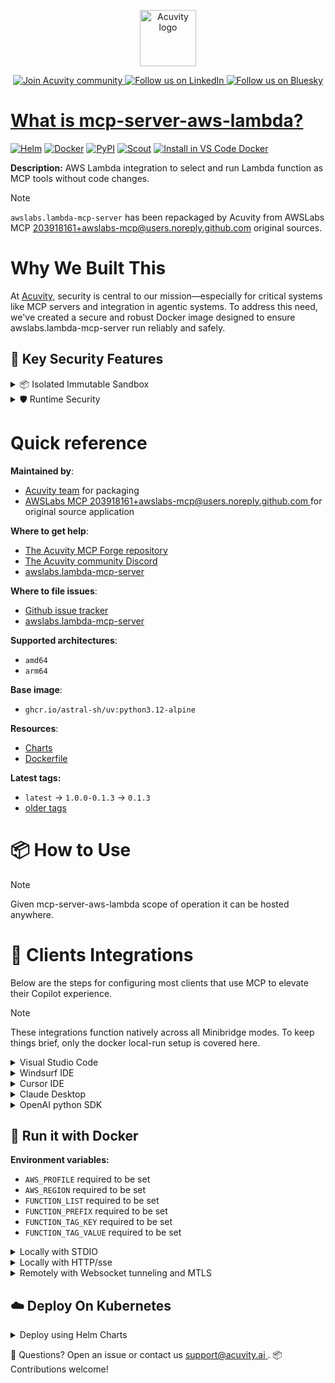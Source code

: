 <p align="center">
  <a href="https://acuvity.ai">
    <picture>
      <img src="https://mma.prnewswire.com/media/2544052/Acuvity__Logo.jpg" height="90" alt="Acuvity logo"/>
    </picture>
  </a>
</p>
<p align="center">
  <a href="https://discord.gg/BkU7fBkrNk">
    <img src="https://img.shields.io/badge/Acuvity-Join-7289DA?logo=discord&logoColor=fff" alt="Join Acuvity community" />
  </a>
<a href="https://www.linkedin.com/company/acuvity/">
    <img src="https://img.shields.io/badge/LinkedIn-Follow-7289DA" alt="Follow us on LinkedIn" />
  </a>
<a href="https://bsky.app/profile/acuvity.bsky.social">
    <img src="https://img.shields.io/badge/Bluesky-Follow-7289DA"?logo=bluesky&logoColor=fff" alt="Follow us on Bluesky" />
</p>


# What is mcp-server-aws-lambda?

[![Helm](https://img.shields.io/badge/1.0.0-3775A9?logo=helm&label=Charts&logoColor=fff)](https://hub.docker.com/r/acuvity/mcp-server-aws-lambda/tags/)
[![Docker](https://img.shields.io/docker/image-size/acuvity/mcp-server-aws-lambda/0.1.3?logo=docker&logoColor=fff&label=0.1.3)](https://hub.docker.com/r/acuvity/mcp-server-aws-lambda)
[![PyPI](https://img.shields.io/badge/0.1.3-3775A9?logo=pypi&logoColor=fff&label=awslabs.lambda-mcp-server)](https://github.com/awslabs/mcp/tree/main/src/lambda-mcp-server)
[![Scout](https://img.shields.io/badge/Active-3775A9?logo=docker&logoColor=fff&label=Scout)](https://hub.docker.com/r/acuvity/mcp-server-fetch/)
[![Install in VS Code Docker](https://img.shields.io/badge/VS_Code-One_click_install-0078d7?logo=githubcopilot)](https://insiders.vscode.dev/redirect/mcp/install?name=mcp-server-aws-lambda&config=%7B%22args%22%3A%5B%22run%22%2C%22-i%22%2C%22--rm%22%2C%22--read-only%22%2C%22-e%22%2C%22AWS_PROFILE%22%2C%22-e%22%2C%22AWS_REGION%22%2C%22-e%22%2C%22FUNCTION_LIST%22%2C%22-e%22%2C%22FUNCTION_PREFIX%22%2C%22-e%22%2C%22FUNCTION_TAG_KEY%22%2C%22-e%22%2C%22FUNCTION_TAG_VALUE%22%2C%22docker.io%2Facuvity%2Fmcp-server-aws-lambda%3A0.1.3%22%5D%2C%22command%22%3A%22docker%22%7D)

**Description:** AWS Lambda integration to select and run Lambda function as MCP tools without code changes.

> [!NOTE]
> `awslabs.lambda-mcp-server` has been repackaged by Acuvity from AWSLabs MCP <203918161+awslabs-mcp@users.noreply.github.com> original sources.

# Why We Built This

At [Acuvity](https://acuvity.ai), security is central to our mission—especially for critical systems like MCP servers and integration in agentic systems.
To address this need, we've created a secure and robust Docker image designed to ensure awslabs.lambda-mcp-server run reliably and safely.

## 🔐 Key Security Features

<details>
<summary>📦 Isolated Immutable Sandbox </summary>

- **Isolated Execution**: All tools run within secure, containerized sandboxes to enforce process isolation and prevent lateral movement.
- **Non-root by Default**: Enforces least-privilege principles, minimizing the impact of potential security breaches.
- **Read-only Filesystem**: Ensures runtime immutability, preventing unauthorized modification.
- **Version Pinning**: Guarantees consistency and reproducibility across deployments by locking tool and dependency versions.
- **CVE Scanning**: Continuously scans images for known vulnerabilities using [Docker Scout](https://docs.docker.com/scout/) to support proactive mitigation.
- **SBOM & Provenance**: Delivers full supply chain transparency by embedding metadata and traceable build information."
</details>

<details>
<summary>🛡️ Runtime Security</summary>

**Minibridge Integration**: [Minibridge](https://github.com/acuvity/minibridge) establishes secure Agent-to-MCP connectivity, supports Rego/HTTP-based policy enforcement 🕵️, and simplifies orchestration.

Minibridge includes built-in guardrails that protect MCP server integrity and detect suspicious behaviors in real-time.:

- **Integrity Checks**: Ensures authenticity with runtime component hashing.
- **Threat Detection & Prevention with built-in Rego Policy**:
  - Covert‐instruction screening: Blocks any tool description or call arguments that match a wide list of "hidden prompt" phrases (e.g., "do not tell", "ignore previous instructions", Unicode steganography).
  - Schema-key misuse guard: Rejects tools or call arguments that expose internal-reasoning fields such as note, debug, context, etc., preventing jailbreaks that try to surface private metadata.
  - Sensitive-resource exposure check: Denies tools whose descriptions - or call arguments - reference paths, files, or patterns typically associated with secrets (e.g., .env, /etc/passwd, SSH keys).
  - Tool-shadowing detector: Flags wording like "instead of using" that might instruct an assistant to replace or override an existing tool with a different behavior.
  - Cross-tool ex-filtration filter: Scans responses and tool descriptions for instructions to invoke external tools not belonging to this server.
  - Credential / secret redaction mutator: Automatically replaces recognised tokens formats with `[REDACTED]` in outbound content.

These controls ensure robust runtime integrity, prevent unauthorized behavior, and provide a foundation for secure-by-design system operations.
</details>


# Quick reference

**Maintained by**:
  - [Acuvity team](mailto:support@acuvity.ai) for packaging
  - [ AWSLabs MCP <203918161+awslabs-mcp@users.noreply.github.com> ](https://github.com/awslabs/mcp/tree/main/src/lambda-mcp-server) for original source application

**Where to get help**:
  - [The Acuvity MCP Forge repository](https://github.com/acuvity/mcp-servers-registry)
  - [The Acuvity community Discord](https://discord.gg/BkU7fBkrNk)
  - [ awslabs.lambda-mcp-server ](https://github.com/awslabs/mcp/tree/main/src/lambda-mcp-server)

**Where to file issues**:
  - [Github issue tracker](https://github.com/acuvity/mcp-servers-registry/issues)
  - [ awslabs.lambda-mcp-server ](https://github.com/awslabs/mcp/tree/main/src/lambda-mcp-server)

**Supported architectures**:
  - `amd64`
  - `arm64`

**Base image**:
  - `ghcr.io/astral-sh/uv:python3.12-alpine`

**Resources**:
  - [Charts](https://github.com/acuvity/mcp-servers-registry/tree/main/mcp-server-aws-lambda/charts/mcp-server-aws-lambda)
  - [Dockerfile](https://github.com/acuvity/mcp-servers-registry/tree/main/mcp-server-aws-lambda/docker/Dockerfile)

**Latest tags:**
  - `latest` -> `1.0.0-0.1.3` -> `0.1.3`
  - [older tags](https://hub.docker.com/r/acuvity/mcp-server-aws-lambda/tags)

# 📦 How to Use


> [!NOTE]
> Given mcp-server-aws-lambda scope of operation it can be hosted anywhere.

# 🧰 Clients Integrations

Below are the steps for configuring most clients that use MCP to elevate their Copilot experience.

> [!NOTE]
> These integrations function natively across all Minibridge modes.
> To keep things brief, only the docker local-run setup is covered here.

<details>
<summary>Visual Studio Code</summary>

To get started immediately, you can use the "one-click" link below:

[![Install in VS Code Docker](https://img.shields.io/badge/VS_Code-One_click_install-0078d7?logo=githubcopilot)](https://insiders.vscode.dev/redirect/mcp/install?name=mcp-server-aws-lambda&config=%7B%22args%22%3A%5B%22run%22%2C%22-i%22%2C%22--rm%22%2C%22--read-only%22%2C%22-e%22%2C%22AWS_PROFILE%22%2C%22-e%22%2C%22AWS_REGION%22%2C%22-e%22%2C%22FUNCTION_LIST%22%2C%22-e%22%2C%22FUNCTION_PREFIX%22%2C%22-e%22%2C%22FUNCTION_TAG_KEY%22%2C%22-e%22%2C%22FUNCTION_TAG_VALUE%22%2C%22docker.io%2Facuvity%2Fmcp-server-aws-lambda%3A0.1.3%22%5D%2C%22command%22%3A%22docker%22%7D)

## Global scope

Press `ctrl + shift + p` and type `Preferences: Open User Settings JSON` to add the following section:

```json
{
  "mcp": {
    "servers": {
      "acuvity-mcp-server-aws-lambda": {
        "env": {
          "AWS_PROFILE": "TO_BE_SET",
          "AWS_REGION": "TO_BE_SET",
          "FUNCTION_LIST": "TO_BE_SET",
          "FUNCTION_PREFIX": "TO_BE_SET",
          "FUNCTION_TAG_KEY": "TO_BE_SET",
          "FUNCTION_TAG_VALUE": "TO_BE_SET"
        },
        "command": "docker",
        "args": [
          "run",
          "-i",
          "--rm",
          "--read-only",
          "-e",
          "AWS_PROFILE",
          "-e",
          "AWS_REGION",
          "-e",
          "FUNCTION_LIST",
          "-e",
          "FUNCTION_PREFIX",
          "-e",
          "FUNCTION_TAG_KEY",
          "-e",
          "FUNCTION_TAG_VALUE",
          "docker.io/acuvity/mcp-server-aws-lambda:0.1.3"
        ]
      }
    }
  }
}
```

## Workspace scope

In your workspace create a file called `.vscode/mcp.json` and add the following section:

```json
{
  "servers": {
    "acuvity-mcp-server-aws-lambda": {
      "env": {
        "AWS_PROFILE": "TO_BE_SET",
        "AWS_REGION": "TO_BE_SET",
        "FUNCTION_LIST": "TO_BE_SET",
        "FUNCTION_PREFIX": "TO_BE_SET",
        "FUNCTION_TAG_KEY": "TO_BE_SET",
        "FUNCTION_TAG_VALUE": "TO_BE_SET"
      },
      "command": "docker",
      "args": [
        "run",
        "-i",
        "--rm",
        "--read-only",
        "-e",
        "AWS_PROFILE",
        "-e",
        "AWS_REGION",
        "-e",
        "FUNCTION_LIST",
        "-e",
        "FUNCTION_PREFIX",
        "-e",
        "FUNCTION_TAG_KEY",
        "-e",
        "FUNCTION_TAG_VALUE",
        "docker.io/acuvity/mcp-server-aws-lambda:0.1.3"
      ]
    }
  }
}
```

> To pass secrets you should use the `promptString` input type described in the [Visual Studio Code documentation](https://code.visualstudio.com/docs/copilot/chat/mcp-servers).

</details>

<details>
<summary>Windsurf IDE</summary>

In `~/.codeium/windsurf/mcp_config.json` add the following section:

```json
{
  "mcpServers": {
    "acuvity-mcp-server-aws-lambda": {
      "env": {
        "AWS_PROFILE": "TO_BE_SET",
        "AWS_REGION": "TO_BE_SET",
        "FUNCTION_LIST": "TO_BE_SET",
        "FUNCTION_PREFIX": "TO_BE_SET",
        "FUNCTION_TAG_KEY": "TO_BE_SET",
        "FUNCTION_TAG_VALUE": "TO_BE_SET"
      },
      "command": "docker",
      "args": [
        "run",
        "-i",
        "--rm",
        "--read-only",
        "-e",
        "AWS_PROFILE",
        "-e",
        "AWS_REGION",
        "-e",
        "FUNCTION_LIST",
        "-e",
        "FUNCTION_PREFIX",
        "-e",
        "FUNCTION_TAG_KEY",
        "-e",
        "FUNCTION_TAG_VALUE",
        "docker.io/acuvity/mcp-server-aws-lambda:0.1.3"
      ]
    }
  }
}
```

See [Windsurf documentation](https://docs.windsurf.com/windsurf/mcp) for more info.

</details>

<details>
<summary>Cursor IDE</summary>

Add the following JSON block to your mcp configuration file:
- `~/.cursor/mcp.json` for global scope
- `.cursor/mcp.json` for project scope

```json
{
  "mcpServers": {
    "acuvity-mcp-server-aws-lambda": {
      "env": {
        "AWS_PROFILE": "TO_BE_SET",
        "AWS_REGION": "TO_BE_SET",
        "FUNCTION_LIST": "TO_BE_SET",
        "FUNCTION_PREFIX": "TO_BE_SET",
        "FUNCTION_TAG_KEY": "TO_BE_SET",
        "FUNCTION_TAG_VALUE": "TO_BE_SET"
      },
      "command": "docker",
      "args": [
        "run",
        "-i",
        "--rm",
        "--read-only",
        "-e",
        "AWS_PROFILE",
        "-e",
        "AWS_REGION",
        "-e",
        "FUNCTION_LIST",
        "-e",
        "FUNCTION_PREFIX",
        "-e",
        "FUNCTION_TAG_KEY",
        "-e",
        "FUNCTION_TAG_VALUE",
        "docker.io/acuvity/mcp-server-aws-lambda:0.1.3"
      ]
    }
  }
}
```

See [cursor documentation](https://docs.cursor.com/context/model-context-protocol) for more information.

</details>
<details>

<summary>Claude Desktop</summary>

In the `claude_desktop_config.json` configuration file add the following section:

```json
{
  "mcpServers": {
    "acuvity-mcp-server-aws-lambda": {
      "env": {
        "AWS_PROFILE": "TO_BE_SET",
        "AWS_REGION": "TO_BE_SET",
        "FUNCTION_LIST": "TO_BE_SET",
        "FUNCTION_PREFIX": "TO_BE_SET",
        "FUNCTION_TAG_KEY": "TO_BE_SET",
        "FUNCTION_TAG_VALUE": "TO_BE_SET"
      },
      "command": "docker",
      "args": [
        "run",
        "-i",
        "--rm",
        "--read-only",
        "-e",
        "AWS_PROFILE",
        "-e",
        "AWS_REGION",
        "-e",
        "FUNCTION_LIST",
        "-e",
        "FUNCTION_PREFIX",
        "-e",
        "FUNCTION_TAG_KEY",
        "-e",
        "FUNCTION_TAG_VALUE",
        "docker.io/acuvity/mcp-server-aws-lambda:0.1.3"
      ]
    }
  }
}
```

See [Anthropic documentation](https://docs.anthropic.com/en/docs/agents-and-tools/mcp) for more information.
</details>

<details>
<summary>OpenAI python SDK</summary>

## Running locally

```python
async with MCPServerStdio(
    params={
        "env": {"AWS_PROFILE":"TO_BE_SET","AWS_REGION":"TO_BE_SET","FUNCTION_LIST":"TO_BE_SET","FUNCTION_PREFIX":"TO_BE_SET","FUNCTION_TAG_KEY":"TO_BE_SET","FUNCTION_TAG_VALUE":"TO_BE_SET"},
        "command": "docker",
        "args": ["run","-i","--rm","--read-only","-e","AWS_PROFILE","-e","AWS_REGION","-e","FUNCTION_LIST","-e","FUNCTION_PREFIX","-e","FUNCTION_TAG_KEY","-e","FUNCTION_TAG_VALUE","docker.io/acuvity/mcp-server-aws-lambda:0.1.3"]
    }
) as server:
    tools = await server.list_tools()
```

## Running remotely

```python
async with MCPServerSse(
    params={
        "url": "http://<ip>:<port>/sse",
    }
) as server:
    tools = await server.list_tools()
```

See [OpenAI Agents SDK docs](https://openai.github.io/openai-agents-python/mcp/) for more info.

</details>

## 🐳 Run it with Docker
**Environment variables:**
  - `AWS_PROFILE` required to be set
  - `AWS_REGION` required to be set
  - `FUNCTION_LIST` required to be set
  - `FUNCTION_PREFIX` required to be set
  - `FUNCTION_TAG_KEY` required to be set
  - `FUNCTION_TAG_VALUE` required to be set


<details>
<summary>Locally with STDIO</summary>

In your client configuration set:

- command: `docker`
- arguments: `run -i --rm --read-only -e AWS_PROFILE -e AWS_REGION -e FUNCTION_LIST -e FUNCTION_PREFIX -e FUNCTION_TAG_KEY -e FUNCTION_TAG_VALUE docker.io/acuvity/mcp-server-aws-lambda:0.1.3`

</details>

<details>
<summary>Locally with HTTP/sse</summary>

Simply run as:

```console
docker run -i --rm --read-only -e AWS_PROFILE -e AWS_REGION -e FUNCTION_LIST -e FUNCTION_PREFIX -e FUNCTION_TAG_KEY -e FUNCTION_TAG_VALUE docker.io/acuvity/mcp-server-aws-lambda:0.1.3
```

Add `-p <localport>:8000` to expose the port.

Then on your application/client, you can configure to use something like:

```json
{
  "mcpServers": {
    "acuvity-mcp-server-aws-lambda": {
      "url": "http://localhost:<localport>/sse",
    }
  }
}
```

You might have to use different ports for different tools.

</details>

<details>
<summary>Remotely with Websocket tunneling and MTLS </summary>

> This section assume you are familiar with TLS and certificates and will require:
> - a server certificate with proper DNS/IP field matching your tool deployment.
> - a client-ca used to sign client certificates

1. Start the server in `backend` mode
 - add an environment variable like `-e MINIBRIDGE_MODE=backend`
 - add the TLS certificates (recommended) through a volume let's say `/certs` ex (`-v $PWD/certs:/certs`)
 - instruct minibridge to use those certs with
   - `-e MINIBRIDGE_TLS_SERVER_CERT=/certs/server-cert.pem`
   - `-e MINIBRIDGE_TLS_SERVER_KEY=/certs/server-key.pem`
   - `-e MINIBRIDGE_TLS_SERVER_KEY_PASS=optional`
   - `-e MINIBRIDGE_TLS_SERVER_CLIENT_CA=/certs/client-ca.pem`

2. Start `minibridge` locally in frontend mode:
  - Get [minibridge](https://github.com/acuvity/minibridge) binary for your OS.

In your client configuration, Minibridge works like any other STDIO command.

Example for Claude Desktop:

```json
{
  "mcpServers": {
    "acuvity-mcp-server-aws-lambda": {
      "command": "minibridge",
      "args": ["frontend", "--backend", "wss://<remote-url>:8000/ws", "--tls-client-backend-ca", "/path/to/ca/that/signed/the/server-cert.pem/ca.pem", "--tls-client-cert", "/path/to/client-cert.pem", "--tls-client-key", "/path/to/client-key.pem"]
    }
  }
}
```

That's it.

Of course there are plenty of other options that minibridge can provide.

Don't be shy to ask question either.

</details>

## ☁️ Deploy On Kubernetes

<details>
<summary>Deploy using Helm Charts</summary>

### Chart settings requirements

This chart requires some mandatory information to be installed.

**Mandatory Secrets**:
  - `FUNCTION_TAG_KEY` secret to be set as secrets.FUNCTION_TAG_KEY either by `.value` or from existing with `.valueFrom`

**Mandatory Environment variables**:
  - `AWS_PROFILE` environment variable to be set by env.AWS_PROFILE
  - `AWS_REGION` environment variable to be set by env.AWS_REGION
  - `FUNCTION_LIST` environment variable to be set by env.FUNCTION_LIST
  - `FUNCTION_PREFIX` environment variable to be set by env.FUNCTION_PREFIX
  - `FUNCTION_TAG_VALUE` environment variable to be set by env.FUNCTION_TAG_VALUE

### How to install

You can inspect the chart:

```console
helm show chart oci://docker.io/acuvity/mcp-server-aws-lambda --version 1.0.0-
````

You can inspect the values that you can configure:

```console
helm show values oci://docker.io/acuvity/mcp-server-aws-lambda --version 1.0.0
````

Install with helm

```console
helm install mcp-server-aws-lambda oci://docker.io/acuvity/mcp-server-aws-lambda --version 1.0.0
```

From there your MCP server mcp-server-aws-lambda will be reachable by default through `http/sse` from inside the cluster using the Kubernetes Service `mcp-server-aws-lambda` on port `8000` by default. You can change that by looking at the `service` section of the `values.yaml` file.

### How to Monitor

The deployment will create a Kubernetes service with a `healthPort`, that is used for liveness probes and readiness probes. This health port can also be used by the monitoring stack of your choice and exposes metrics under the `/metrics` path.

See full charts [Readme](https://github.com/acuvity/mcp-servers-registry/tree/main/mcp-server-aws-lambda/charts/mcp-server-aws-lambda/README.md) for more details about settings.

</details>

💬 Questions? Open an issue or contact us [ support@acuvity.ai ](mailto:support@acuvity.ai).
📦 Contributions welcome!
